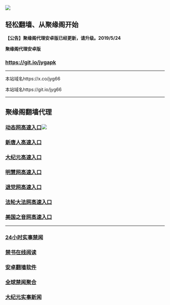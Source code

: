 ![](https://raw.githubusercontent.com/hao369/a/master/j.jpg)



## 轻松翻墙、从聚缘阁开始



**【公告】聚缘阁代理安卓版已经更新，请升级。2019/5/24**

 
**聚缘阁代理安卓版**
### https://git.io/jygapk  

***

本站域名https://x.co/jyg66 

本站域名https://git.io/jyg66



***




## 聚缘阁翻墙代理 




### [动态网高速入口](http://asef3e2.as2.acusticb.ro/6/4324232/543)![](https://raw.githubusercontent.com/hao369/a/master/jygdl.gif)





### [新唐人高速入口](https://hn5c0anwuk.execute-api.ap-northeast-1.amazonaws.com/g4)

### [大纪元高速入口](https://hn5c0anwuk.execute-api.ap-northeast-1.amazonaws.com/g4)

### [明慧网高速入口](http://asef3e2.as2.acusticb.ro/6/4324232/3)

### [退党网高速入口](http://asef3e2.as2.acusticb.ro/6/4324232/8)

### [法轮大法网高速入口](http://asef3e2.as1.acusticb.ro/6/4324232/15)

### [美国之音网高速入口](http://asef3e2.as1.acusticb.ro/6/4324232/18)



***






### [24小时实事禁闻](https://git.io/fj3Go)

### [禁书在线阅读](https://github.com/txyzum203/djy/blob/master/gb/9p.md?flntdtv#1)


### [安卓翻墙软件](https://git.io/afq)

### [全球禁闻聚合](https://github.com/gfw-breaker/banned-news1/blob/master/README.md)

### [大纪元实事新闻](https://git.io/fjmgE)






